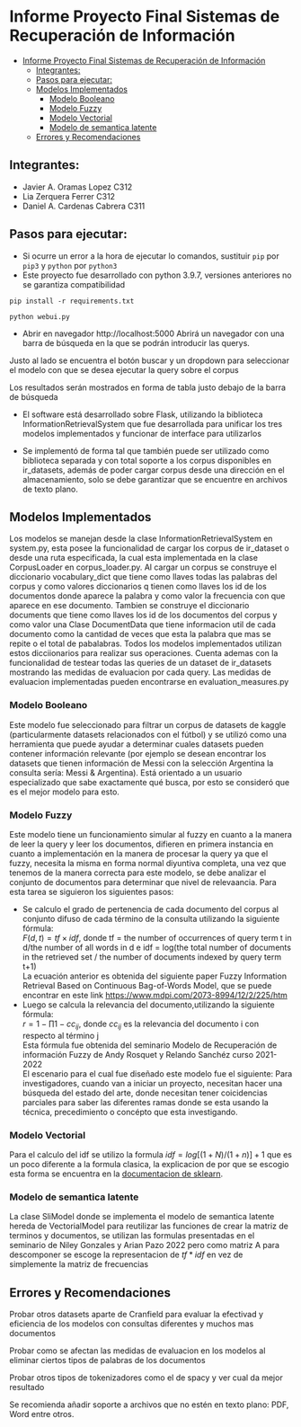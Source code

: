 # Informe Proyecto Final Sistemas de Recuperación de Información

- [Informe Proyecto Final Sistemas de Recuperación de Información](#informe-proyecto-final-sistemas-de-recuperación-de-información)
  - [Integrantes:](#integrantes)
  - [Pasos para ejecutar:](#pasos-para-ejecutar)
  - [Modelos Implementados](#modelos-implementados)
    - [Modelo Booleano](#modelo-booleano)
    - [Modelo Fuzzy](#modelo-fuzzy)
    - [Modelo Vectorial](#modelo-vectorial)
    - [Modelo de semantica latente](#modelo-de-semantica-latente)
  - [Errores y Recomendaciones](#errores-y-recomendaciones)


## Integrantes:
- Javier A. Oramas Lopez C312
- Lia Zerquera Ferrer C312
- Daniel A. Cardenas Cabrera C311

## Pasos para ejecutar:
* Si ocurre un error a la hora de ejecutar lo comandos, sustituir `pip` por `pip3` y `python` por `python3`
* Este proyecto fue desarrollado con python 3.9.7, versiones anteriores no se garantiza compatibilidad

`pip install -r requirements.txt`

`python webui.py`

- Abrir en navegador http://localhost:5000
Abrirá un navegador con una barra de búsqueda en la que se podrán introducir las querys.

Justo al lado se encuentra el botón buscar y un dropdown para seleccionar el modelo con que se desea ejecutar la query sobre el corpus

Los resultados serán mostrados en forma de tabla justo debajo de la barra de búsqueda

- El software está desarrollado sobre Flask, utilizando la biblioteca InformationRetrievalSystem que fue desarrollada para unificar los tres modelos implementados y funcionar de interface para utilizarlos

- Se implementó de forma tal que también puede ser utilizado como biblioteca separada y con total soporte a los corpus disponibles en ir_datasets, además de poder cargar corpus desde una dirección en el almacenamiento, solo se debe garantizar que se encuentre en archivos de texto plano.

## Modelos Implementados
Los modelos se manejan desde la clase InformationRetrievalSystem en system.py, esta posee la funcionalidad de cargar los corpus de ir_dataset o desde una ruta especificada, la cual esta implementada en la clase CorpusLoader en corpus_loader.py. Al cargar un corpus se construye el diccionario vocabulary_dict que tiene como llaves todas las palabras del corpus y como valores diccionarios q tienen como llaves los id de los documentos donde aparece la palabra y como valor la frecuencia con que aparece en ese documento. Tambien se construye el diccionario documents que tiene como llaves los id de los documentos del corpus y como valor una Clase DocumentData que tiene informacion util de cada documento como la cantidad de veces que esta la palabra que mas se repite o el total de pabalabras.
Todos los modelos implementados utilizan estos dicciionarios para realizar sus operaciones.
Cuenta ademas con la funcionalidad de testear todas las queries de un dataset de ir_datasets mostrando las medidas de evaluacion por cada query.
Las medidas de evaluacion implementadas pueden encontrarse en evaluation_measures.py

### Modelo Booleano
Este modelo fue seleccionado para filtrar un corpus de datasets de kaggle (particularmente datasets relacionados con el fútbol) y se utilizó como una herramienta que puede ayudar a determinar cuales datasets pueden contener información relevante (por ejemplo se desean encontrar los datasets que tienen información de Messi con la selección Argentina la consulta sería: Messi & Argentina). Está orientado a un usuario especializado que sabe exactamente qué busca, por esto se consideró que es el mejor modelo para esto.
### Modelo Fuzzy
Este modelo tiene un funcionamiento simular al fuzzy en cuanto a la manera de leer la query y leer los documentos, difieren en primera instancia en cuanto a implementación en la manera de procesar la query ya que el fuzzy, necesita la misma en forma normal diyuntiva completa, una vez que tenemos de la manera correcta para este modelo, se debe analizar el conjunto de documentos para determinar que nivel de relevaancia. Para esta tarea se siguieron los siguientes pasos:
- Se calculo el grado de pertenencia de cada documento del corpus al conjunto difuso de cada término de la consulta utilizando la siguiente fórmula:  
  $F(d,t)=tf×idf$, donde tf = the number of occurrences of query term t in d/the number of all words in d e 
  idf = log(the total number of documents in the retrieved set / the number of documents indexed by query term t+1)  
   La ecuación anterior es obtenida del siguiente paper Fuzzy Information Retrieval Based on Continuous Bag-of-Words Model, que se puede encontrar en este link https://www.mdpi.com/2073-8994/12/2/225/htm
- Luego se calcula la relevancia del documento,utilizando la siguiente fórmula:   
     $r = 1 - \prod 1 - cc_{ij}$, donde $cc_{ij}$  es la relevancia del documento i con respecto al término j  
   Esta fórmula fue obtenida del seminario Modelo de Recuperación de información Fuzzy de Andy Rosquet y Relando Sanchéz  curso 2021-2022   
El escenario para el cual fue diseñado este modelo fue el siguiente: Para investigadores, cuando van a iniciar un proyecto, necesitan hacer una búsqueda del estado del arte, donde necesitan tener coicidencias parciales para saber las diferentes ramas donde se esta usando la técnica, precedimiento o concépto que esta investigando.
### Modelo Vectorial
Para el calculo del idf se utilizo la formula $idf = log [ (1 + N) / (1 + n) ] + 1$ que es un poco diferente a la formula clasica, la explicacion de por que se escogio esta forma se encuentra en
la [documentacion de sklearn](https://scikit-learn.org/stable/modules/generated/sklearn.feature_extraction.text.TfidfTransformer.html#sklearn.feature_extraction.text.TfidfTransformer).

### Modelo de semantica latente
La clase SliModel donde se implementa el modelo de semantica latente hereda de VectorialModel para reutilizar las funciones de crear la matriz de terminos y documentos, se utilizan las formulas presentadas en el seminario de Niley Gonzales y Arian Pazo 2022 pero como matriz A para descomponer se escoge la representacion de $tf*idf$ en vez de simplemente la matriz de frecuencias

## Errores y Recomendaciones
Probar otros datasets aparte de Cranfield para evaluar la efectivad y eficiencia de los modelos con consultas diferentes y muchos mas documentos

Probar como se afectan las medidas de evaluacion en los modelos al eliminar ciertos tipos de palabras de los documentos

Probar otros tipos de tokenizadores como el de spacy y ver cual da mejor resultado

Se recomienda añadir soporte a archivos que no estén en texto plano: PDF, Word entre otros.


